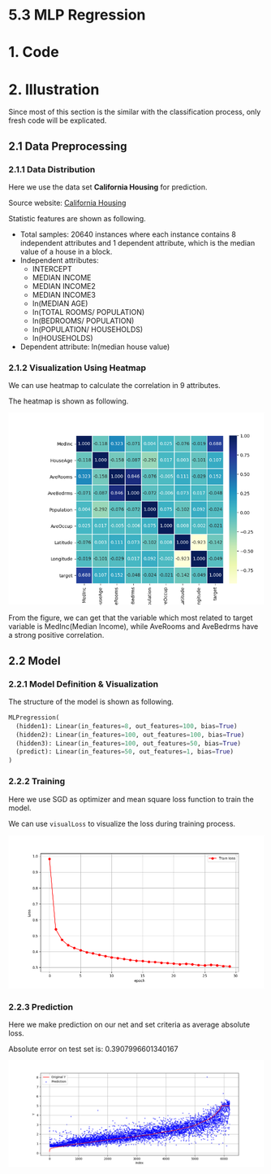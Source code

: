 # 5.3 MLP Regression

# 1. Code



# 2. Illustration

Since most of this section is the similar with the classification process, only fresh code will be explicated.

## 2.1 Data Preprocessing

### 2.1.1 Data Distribution

Here we use the data set **California Housing** for prediction.

Source website: [California Housing](https://www.dcc.fc.up.pt/~ltorgo/Regression/cal_housing.html)

Statistic features are shown as following.

- Total samples: 20640 instances where each instance contains 8 independent attributes
and 1 dependent attribute, which is the median value of a house in a block.
- Independent attributes:
    - INTERCEPT
    - MEDIAN INCOME
    - MEDIAN INCOME2
    - MEDIAN INCOME3
    - ln(MEDIAN AGE)
    - ln(TOTAL ROOMS/ POPULATION)
    - ln(BEDROOMS/ POPULATION)
    - ln(POPULATION/ HOUSEHOLDS)
    - ln(HOUSEHOLDS)
- Dependent attribute: ln(median house value)

### 2.1.2 Visualization Using Heatmap

We can use heatmap to calculate the correlation in 9 attributes.

The heatmap is shown as following.

![image](Images/5_10_Heatmap-of-California-Housing.png)

From the figure, we can get that the variable which most related to target variable is MedInc(Median Income),
while AveRooms and AveBedrms have a strong positive correlation.

## 2.2 Model

### 2.2.1 Model Definition & Visualization

The structure of the model is shown as following.

```python
MLPregression(
  (hidden1): Linear(in_features=8, out_features=100, bias=True)
  (hidden2): Linear(in_features=100, out_features=100, bias=True)
  (hidden3): Linear(in_features=100, out_features=50, bias=True)
  (predict): Linear(in_features=50, out_features=1, bias=True)
)
```

### 2.2.2 Training

Here we use SGD as optimizer and mean square loss function to train the model.

We can use ```visualLoss``` to visualize the loss during training process.

![image](Images/5_11_MLP-regression-loss-epoch=30.png)

### 2.2.3 Prediction

Here we make prediction on our net and set criteria as average absolute loss.

Absolute error on test set is:  0.3907996601340167

![image](Images/5_12_Orginal-Y-and-Prediction-on-test-set.png)





